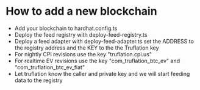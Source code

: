 # How to add a new blockchain

* Add your blockchain to hardhat.config.ts
* Deploy the feed registry with deploy-feed-registry.ts
* Deploy a feed adapter with deploy-feed-adapter.ts set the ADDRESS to the registry address
  and the KEY to the the Truflation key
* For nightly CPI revisions use the key "truflation.cpi.us"
* For realtime EV revisions use the key "com_truflation_btc_ev" and "com_truflation_btc_ev_fiat"
* Let truflation know the caller and private key and we will start feeding data to the registry
